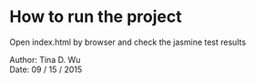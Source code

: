 # How to run the project

Open index.html by browser and check the jasmine test results  

Author: Tina D. Wu  
Date: 09 / 15 / 2015
